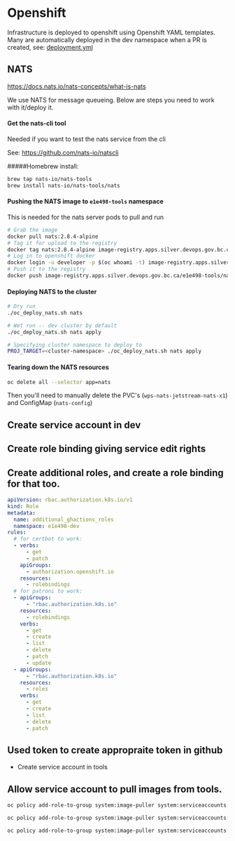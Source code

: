 # Openshift

Infrastructure is deployed to openshift using Openshift YAML templates. Many are automatically deployed in the dev namespace when a PR is created, see: [deployment.yml](https://github.com/bcgov/wps/blob/main/.github/workflows/deployment.yml)

## NATS

https://docs.nats.io/nats-concepts/what-is-nats

We use NATS for message queueing. Below are steps you need to work with it/deploy it.

#### Get the nats-cli tool

Needed if you want to test the nats service from the cli

See: https://github.com/nats-io/natscli

#####Homebrew install:

```bash
brew tap nats-io/nats-tools
brew install nats-io/nats-tools/nats
```

#### Pushing the NATS image to `e1e498-tools` namespace

This is needed for the nats server pods to pull and run

```bash
# Grab the image
docker pull nats:2.8.4-alpine
# Tag it for upload to the registry
docker tag nats:2.8.4-alpine image-registry.apps.silver.devops.gov.bc.ca/e1e498-tools/nats:2.8.4-alpine
# Log in to openshift docker
docker login -u developer -p $(oc whoami -t) image-registry.apps.silver.devops.gov.bc.ca
# Push it to the registry
docker push image-registry.apps.silver.devops.gov.bc.ca/e1e498-tools/nats:2.8.4-alpine
```

#### Deploying NATS to the cluster

```bash
# Dry run
./oc_deploy_nats.sh nats

# Wet run -- dev cluster by default
./oc_deploy_nats.sh nats apply

# Specifying cluster namespace to deploy to
PROJ_TARGET=<cluster-namespace> ./oc_deploy_nats.sh nats apply
```

#### Tearing down the NATS resources

```bash
oc delete all --selector app=nats
```

Then you'll need to manually delete the PVC's (`wps-nats-jetstream-nats-x1`) and ConfigMap (`nats-config`)

## Create service account in dev

## Create role binding giving service edit rights

## Create additional roles, and create a role binding for that too.

```yaml
apiVersion: rbac.authorization.k8s.io/v1
kind: Role
metadata:
  name: additional_ghactions_roles
  namespace: e1e498-dev
rules:
  # for certbot to work:
  - verbs:
      - get
      - patch
    apiGroups:
      - authorization.openshift.io
    resources:
      - rolebindings
  # for patroni to work:
  - apiGroups:
      - "rbac.authorization.k8s.io"
    resources:
      - rolebindings
    verbs:
      - get
      - create
      - list
      - delete
      - patch
      - update
  - apiGroups:
      - "rbac.authorization.k8s.io"
    resources:
      - roles
    verbs:
      - get
      - create
      - list
      - delete
      - patch
```

## Used token to create appropraite token in github

- Create service account in tools

## Allow service account to pull images from tools.

```bash
oc policy add-role-to-group system:image-puller system:serviceaccounts:e1e498-dev --namespace=e1e498-tools
```

```bash
oc policy add-role-to-group system:image-puller system:serviceaccounts:e1e498-prod --namespace=e1e498-tools
```

```bash
oc policy add-role-to-group system:image-puller system:serviceaccounts:e1e498-test --namespace=e1e498-tools
```
